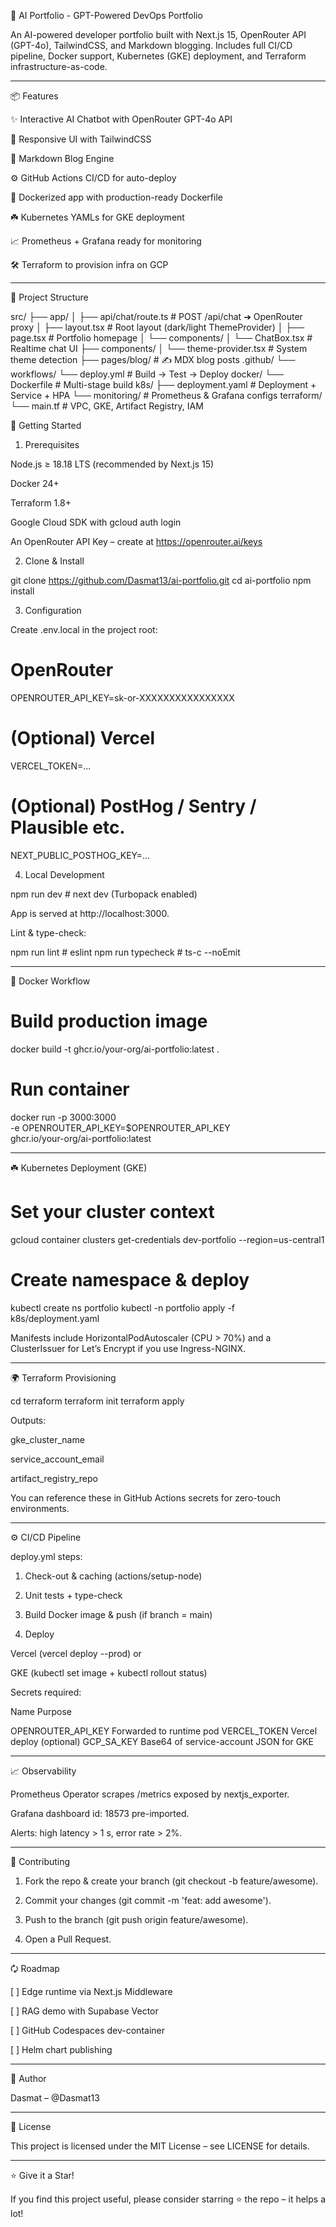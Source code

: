 🧠 AI Portfolio - GPT-Powered DevOps Portfolio

An AI-powered developer portfolio built with Next.js 15, OpenRouter API (GPT-4o), TailwindCSS, and Markdown blogging. Includes full CI/CD pipeline, Docker support, Kubernetes (GKE) deployment, and Terraform infrastructure-as-code.

  


---

📦 Features

✨ Interactive AI Chatbot with OpenRouter GPT-4o API

🎨 Responsive UI with TailwindCSS

📄 Markdown Blog Engine

⚙️ GitHub Actions CI/CD for auto-deploy

🐳 Dockerized app with production-ready Dockerfile

☘️ Kubernetes YAMLs for GKE deployment

📈 Prometheus + Grafana ready for monitoring

🛠️ Terraform to provision infra on GCP



---

🧱 Project Structure

src/
├── app/
│   ├── api/chat/route.ts      # POST /api/chat  ➔ OpenRouter proxy
│   ├── layout.tsx             # Root layout (dark/light ThemeProvider)
│   ├── page.tsx               # Portfolio homepage
│   └── components/
│       └── ChatBox.tsx        # Realtime chat UI
├── components/
│   └── theme-provider.tsx     # System theme detection
├── pages/blog/                # ✍️ MDX blog posts
.github/
└── workflows/
    └── deploy.yml             # Build → Test → Deploy
docker/
└── Dockerfile                 # Multi-stage build
k8s/
├── deployment.yaml            # Deployment + Service + HPA
└── monitoring/                # Prometheus & Grafana configs
terraform/
└── main.tf                    # VPC, GKE, Artifact Registry, IAM

🚀 Getting Started

1. Prerequisites

Node.js ≥ 18.18 LTS (recommended by Next.js 15)

Docker 24+

Terraform 1.8+

Google Cloud SDK with gcloud auth login

An OpenRouter API Key – create at https://openrouter.ai/keys


2. Clone & Install

git clone https://github.com/Dasmat13/ai-portfolio.git
cd ai-portfolio
npm install

3. Configuration

Create .env.local in the project root:

# OpenRouter
OPENROUTER_API_KEY=sk-or-XXXXXXXXXXXXXXXX

# (Optional) Vercel
VERCEL_TOKEN=...

# (Optional) PostHog / Sentry / Plausible etc.
NEXT_PUBLIC_POSTHOG_KEY=...

4. Local Development

npm run dev           # next dev  (Turbopack enabled)

App is served at http://localhost:3000.

Lint & type-check:

npm run lint          # eslint
npm run typecheck     # ts-c --noEmit


---

🐳 Docker Workflow

# Build production image
docker build -t ghcr.io/your-org/ai-portfolio:latest .

# Run container
docker run -p 3000:3000 \
  -e OPENROUTER_API_KEY=$OPENROUTER_API_KEY \
  ghcr.io/your-org/ai-portfolio:latest


---

☘️ Kubernetes Deployment (GKE)

# Set your cluster context
gcloud container clusters get-credentials dev-portfolio --region=us-central1

# Create namespace & deploy
kubectl create ns portfolio
kubectl -n portfolio apply -f k8s/deployment.yaml

Manifests include HorizontalPodAutoscaler (CPU > 70%) and a ClusterIssuer for Let’s Encrypt if you use Ingress-NGINX.


---

🌍 Terraform Provisioning

cd terraform
terraform init
terraform apply

Outputs:

gke_cluster_name

service_account_email

artifact_registry_repo


You can reference these in GitHub Actions secrets for zero-touch environments.


---

⚙️ CI/CD Pipeline

deploy.yml steps:

1. Check-out & caching (actions/setup-node)


2. Unit tests + type-check


3. Build Docker image & push (if branch = main)


4. Deploy

Vercel (vercel deploy --prod) or

GKE (kubectl set image + kubectl rollout status)




Secrets required:

Name	Purpose

OPENROUTER_API_KEY	Forwarded to runtime pod
VERCEL_TOKEN	Vercel deploy (optional)
GCP_SA_KEY	Base64 of service-account JSON for GKE



---

📈 Observability

Prometheus Operator scrapes /metrics exposed by nextjs_exporter.

Grafana dashboard id: 18573 pre-imported.

Alerts: high latency > 1 s, error rate > 2%.



---

🤝 Contributing

1. Fork the repo & create your branch (git checkout -b feature/awesome).


2. Commit your changes (git commit -m 'feat: add awesome').


3. Push to the branch (git push origin feature/awesome).


4. Open a Pull Request.




---

🗘 Roadmap

[ ] Edge runtime via Next.js Middleware

[ ] RAG demo with Supabase Vector

[ ] GitHub Codespaces dev-container

[ ] Helm chart publishing



---

👤 Author

Dasmat – @Dasmat13


---

📄 License

This project is licensed under the MIT License – see LICENSE for details.


---

⭐ Give it a Star!

If you find this project useful, please consider starring ⭐ the repo – it helps a lot!